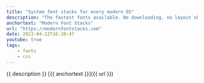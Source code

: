 ```yaml
---
title: "System font stacks for every modern OS"
description: "The fastest fonts available. No downloading, no layout shifts, no flashes — just instant renders."
anchortext: "Modern Font Stacks"
url: "https://modernfontstacks.com"
date: 2023-04-12T16:20:47
youtube: true
tags:
    - fonts
    - css
---
```

{{ description }} [{{ anchortext }}]({{ url }})